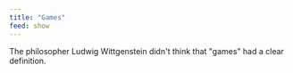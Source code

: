 ```yaml
---
title: "Games"
feed: show
---
```


The philosopher Ludwig Wittgenstein didn't think that "games" had a clear definition.